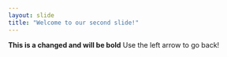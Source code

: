 ```yaml
---
layout: slide
title: "Welcome to our second slide!"
---
```

**This is a changed and will be bold**
Use the left arrow to go back!
